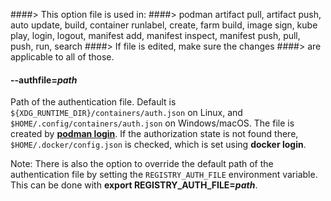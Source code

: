 ####> This option file is used in:
####>   podman artifact pull, artifact push, auto update, build, container runlabel, create, farm build, image sign, kube play, login, logout, manifest add, manifest inspect, manifest push, pull, push, run, search
####> If file is edited, make sure the changes
####> are applicable to all of those.
#### **--authfile**=*path*

Path of the authentication file. Default is `${XDG_RUNTIME_DIR}/containers/auth.json` on Linux, and `$HOME/.config/containers/auth.json` on Windows/macOS.
The file is created by **[podman login](../podman-login.1.md)**. If the authorization state is not found there, `$HOME/.docker/config.json` is checked, which is set using **docker login**.

Note: There is also the option to override the default path of the authentication file by setting the `REGISTRY_AUTH_FILE` environment variable. This can be done with **export REGISTRY_AUTH_FILE=_path_**.
